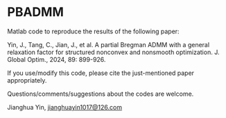 # PBADMM

Matlab code to reproduce the results of the following paper:

Yin, J., Tang, C., Jian, J., et al. A partial Bregman ADMM with a general relaxation factor for structured nonconvex and nonsmooth optimization. J. Global Optim., 2024, 89: 899-926.

If you use/modify this code, please cite the just-mentioned paper appropriately.

Questions/comments/suggestions about the codes are welcome.  

Jianghua Yin, jianghuayin1017@126.com

